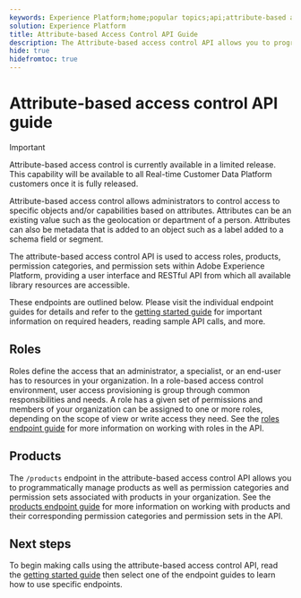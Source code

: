 ```yaml
---
keywords: Experience Platform;home;popular topics;api;attribute-based access control;Attribute-Based Access Control
solution: Experience Platform
title: Attribute-based Access Control API Guide
description: The Attribute-based access control API allows you to programmatically manage roles and policies within Adobe Experience Platform. Follow this guide to learn how to perform key operations using the API.
hide: true
hidefromtoc: true
---
```

# Attribute-based access control API guide

>[!IMPORTANT]
>
>Attribute-based access control is currently available in a limited release. This capability will be available to all Real-time Customer Data Platform customers once it is fully released.

Attribute-based access control allows administrators to control access to specific objects and/or capabilities based on attributes. Attributes can be an existing value such as the geolocation or department of a person. Attributes can also be metadata that is added to an object such as a label added to a schema field or segment.

The attribute-based access control API is used to access roles, products, permission categories, and permission sets within Adobe Experience Platform, providing a user interface and RESTful API from which all available library resources are accessible.

These endpoints are outlined below. Please visit the individual endpoint guides for details and refer to the [getting started guide](./getting-started.md) for important information on required headers, reading sample API calls, and more.

## Roles

Roles define the access that an administrator, a specialist, or an end-user has to resources in your organization. In a role-based access control environment, user access provisioning is group through common responsibilities and needs. A role has a given set of permissions and members of your organization can be assigned to one or more roles, depending on the scope of view or write access they need. See the [roles endpoint guide](./roles.md) for more information on working with roles in the API.

## Products

The `/products` endpoint in the attribute-based access control API allows you to programmatically manage products as well as permission categories and permission sets associated with products in your organization. See the [products endpoint guide](./products.md) for more information on working with products and their corresponding permission categories and permission sets in the API.

## Next steps

To begin making calls using the attribute-based access control API, read the [getting started guide](./getting-started.md) then select one of the endpoint guides to learn how to use specific endpoints.
